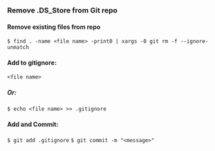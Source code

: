 ### Remove .DS_Store from Git repo

#### Remove existing files from repo

`$ find . -name <file name> -print0 | xargs -0 git rm -f --ignore-unmatch`

#### Add to gitignore:

`<file name>`

##### Or:

`$ echo <file name> >> .gitignore`

#### Add and Commit:

`$ git add .gitignore`
`$ git commit -m "<message>"`
